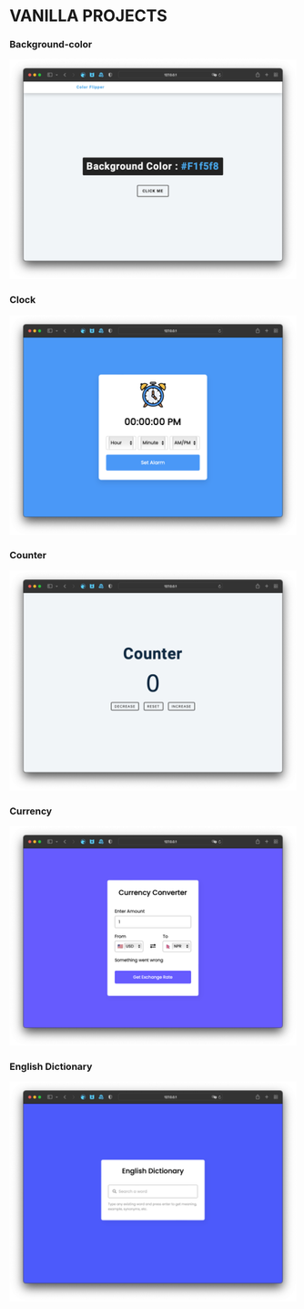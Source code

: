 # VANILLA PROJECTS
<p align="center">

### Background-color
![alt text](screenshots/bg-col.png)

### Clock
![alt text](screenshots/clock.png)

### Counter
![alt text](screenshots/counter.png)

### Currency
![alt text](screenshots/currency.png)

### English Dictionary
![alt text](screenshots/english.png)

</p>